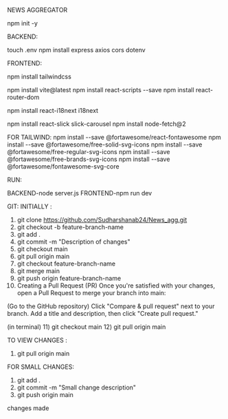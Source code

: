 NEWS AGGREGATOR

npm init -y

BACKEND:

touch .env
npm install express axios cors dotenv


FRONTEND:

npm install tailwindcss

npm install vite@latest
npm install react-scripts --save
npm install react-router-dom

npm install react-i18next i18next

npm install react-slick slick-carousel
npm install node-fetch@2



FOR TAILWIND:
npm install --save @fortawesome/react-fontawesome
npm install --save @fortawesome/free-solid-svg-icons
npm install --save @fortawesome/free-regular-svg-icons
npm install --save @fortawesome/free-brands-svg-icons
npm install --save @fortawesome/fontawesome-svg-core

RUN:

BACKEND-node server.js
FRONTEND-npm run dev

GIT:
INITIALLY :
1) git clone https://github.com/Sudharshanab24/News_agg.git
2) git checkout -b feature-branch-name
3) git add .
4) git commit -m "Description of changes"
5) git checkout main
6) git pull origin main
7) git checkout feature-branch-name
8) git merge main
9) git push origin feature-branch-name
10) Creating a Pull Request (PR)
Once you're satisfied with your changes, open a Pull Request to merge your branch into main:

(Go to the GitHub repository)
Click "Compare & pull request" next to your branch.
Add a title and description, then click "Create pull request."

(in terminal)
11) git checkout main
12) git pull origin main

TO VIEW CHANGES :
1) git pull origin main

FOR SMALL CHANGES:
1) git add .
2) git commit -m "Small change description"
3) git push origin main

changes made





